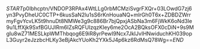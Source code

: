 $START$p0Ibhcptn/VNDOP3RPAx4WtLLg0rbMCMziSvgrFXQr+03LOwdG7zj6yn3PvyDheUC0CTP+6kusSaN2lu1sS6rKnHouaNQ+mlrGh0T6x+ZDBDZWrrmyFgvYcvLK5t9hnuDt8NMWe3g9c886Br7bjQpxjASbNa3m6FjWkK6oNd3Ie9u1LffXjk9SxfBGUJlRm6IZsRQFUIzqzKIey6me2OcA2BQksOFX0cDiN+9s9MgIu8wZ71MESLkpWMThbqog6E9iR8yrPewI9Ncx7JklJvIHNwiduchKH039opL3Guyr2eJzzbcHLKy3eBjAkcYUoKh2YXk5J4p6kz6RdMsQ78Wg==$END$